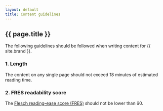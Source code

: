 ```yaml
---
layout: default
title: Content guidelines
---
```


## {{ page.title }}

The following guidelines should be followed when writing content for {{ site.brand }}.

### 1. Length

The content on any single page should not exceed 18 minutes of estimated reading time.

### 2. FRES readability score

The [Flesch reading-ease score (FRES)](https://en.wikipedia.org/wiki/Flesch–Kincaid_readability_tests)  should not be lower than 60.